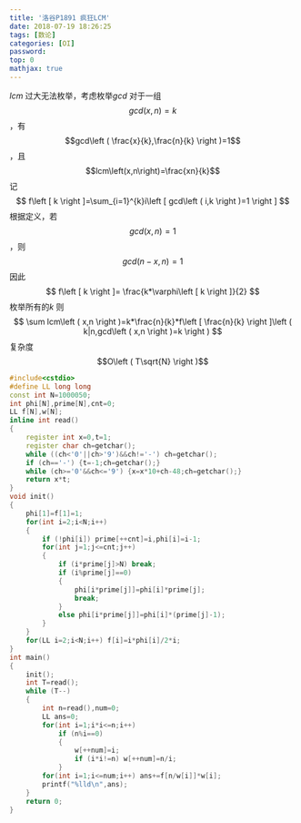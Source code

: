 ```yaml
---
title: '洛谷P1891 疯狂LCM'
date: 2018-07-19 18:26:25
tags: [数论]
categories: [OI]
password:
top: 0
mathjax: true
---
```

*lcm* 过大无法枚举，考虑枚举*gcd*
对于一组$$gcd\left ( x,n \right )=k$$，有$$gcd\left ( \frac{x}{k},\frac{n}{k} \right )=1$$，且$$lcm\left(x,n\right)=\frac{xn}{k}$$
记
$$
f\left [ k \right ]=\sum_{i=1}^{k}i\left [ gcd\left ( i,k \right )=1 \right ]
$$
根据定义，若$$gcd\left ( x,n \right )=1$$，则$$gcd\left ( n-x,n \right )=1$$
因此
$$
f\left [ k \right ]= \frac{k*\varphi\left [ k \right ]}{2}
$$
枚举所有的*k* 
则
$$
\sum lcm\left ( x,n \right )=k*\frac{n}{k}*f\left [ \frac{n}{k} \right ]\left ( k|n,gcd\left ( x,n \right )=k \right )
$$
复杂度$$O\left ( T\sqrt{N} \right )$$
<!--more-->
```c++
#include<cstdio>
#define LL long long
const int N=1000050;
int phi[N],prime[N],cnt=0;
LL f[N],w[N];
inline int read()
{
    register int x=0,t=1;
    register char ch=getchar();
    while ((ch<'0'||ch>'9')&&ch!='-') ch=getchar();
    if (ch=='-') {t=-1;ch=getchar();}
    while (ch>='0'&&ch<='9') {x=x*10+ch-48;ch=getchar();}
    return x*t;
}
void init()
{
    phi[1]=f[1]=1;
    for(int i=2;i<N;i++)
    {
        if (!phi[i]) prime[++cnt]=i,phi[i]=i-1;
        for(int j=1;j<=cnt;j++)
        {
            if (i*prime[j]>N) break;
            if (i%prime[j]==0)
            {
                phi[i*prime[j]]=phi[i]*prime[j];
                break;
            }
            else phi[i*prime[j]]=phi[i]*(prime[j]-1);
        }
    }
    for(LL i=2;i<N;i++) f[i]=i*phi[i]/2*i;
}
int main()
{
    init();
    int T=read();
    while (T--)
    {
        int n=read(),num=0;
        LL ans=0;
        for(int i=1;i*i<=n;i++)
            if (n%i==0)
            {
                w[++num]=i;
                if (i*i!=n) w[++num]=n/i;
            }
        for(int i=1;i<=num;i++) ans+=f[n/w[i]]*w[i];
        printf("%lld\n",ans);
    }
    return 0;
}
```

